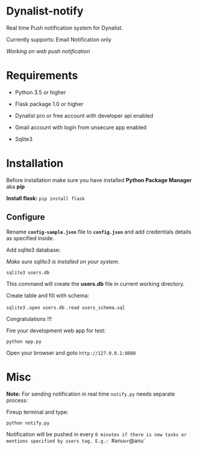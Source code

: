 # Dynalist-notify
Real time Push notification system for Dynalist.

Currently supports: Email Notification only

*Working on web push notification*


# Requirements
* Python 3.5 or higher

* Flask package 1.0 or higher

* Dynalist pro or free account with developer api enabled

* Gmail account with login from unsecure app enabled

* Sqlite3


# Installation
Before installation make sure you have installed **Python Package Manager** aka **pip**

**Install flask:** `pip install flask`

## Configure

Rename **`config-sample.json`** file to **`config.json`** and add credentials details as specified inside.

Add sqlite3 database:

*Make sure sqlite3 is installed on your system.*

`sqlite3 users.db`

This command will create the **users.db** file in current working directory.

Create table and fill with schema:

`sqlite3`
`.open users.db`
`.read users_schema.sql`

Congratulations !!!

Fire your development web app for test:

`python app.py`

Open your browser and goto `http://127.0.0.1:8080`



# Misc

**Note:** For sending notification in real time `notify.py` needs separate process:

Fireup terminal and type:

`python notify.py`

Notification will be pushed in every `0 minutes if there is new tasks or mentions specified by users tag. E.g.: `#anu` or `@anu`

